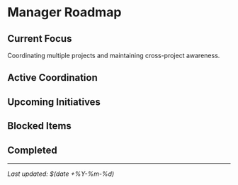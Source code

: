 # Manager Roadmap

## Current Focus
Coordinating multiple projects and maintaining cross-project awareness.

## Active Coordination

## Upcoming Initiatives

## Blocked Items

## Completed

---

*Last updated: $(date +%Y-%m-%d)*